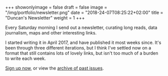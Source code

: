 +++
showonlyimage = false
draft = false
image = "/img/portfolio/newsletter.png"
date = "2018-24-07T08:25:22+02:00"
title = "Duncan's Newsletter"
weight = 1
+++

Every Saturday morning I send out a newsletter, curating long reads, data journalism, maps and other interesting links.
<!--more-->

I started writing it in April 2017, and have published it most weeks since. It's been through three different iterations, but I think I've settled now on a format that still contains lots of lovely links, but isn't too much of a burden to write each week.

[Sign up now](https://tinyletter.com/duncangeere/), or view the [archive of past issues](https://tinyletter.com/duncangeere/archive).